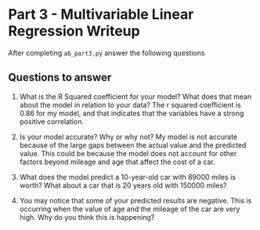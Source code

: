 # Part 3 - Multivariable Linear Regression Writeup

After completing `a6_part3.py` answer the following questions

## Questions to answer

1. What is the R Squared coefficient for your model? What does that mean about the model in relation to your data? The r squared coefficient is 0.86 for my model, and that indicates that the variables have a strong positive correlation.

2. Is your model accurate? Why or why not? My model is not accurate because of the large gaps between the actual value and the predicted value. This could be because the model does not account for other factors beyond mileage and age that affect the cost of a car.

3. What does the model predict a 10-year-old car with 89000 miles is worth? What about a car that is 20 years old with 150000 miles?

4. You may notice that some of your predicted results are negative. This is occurring when the value of age and the mileage of the car are very high. Why do you think this is happening?